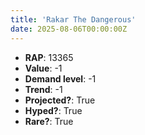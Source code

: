 ```yaml
---
title: 'Rakar The Dangerous'
date: 2025-08-06T00:00:00Z
---
```

- **RAP**: 13365
- **Value**: -1
- **Demand level**: -1
- **Trend**: -1
- **Projected?**: True
- **Hyped?**: True
- **Rare?**: True
